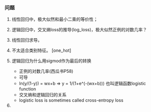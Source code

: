 ### 问题

1. 线性回归中，极大似然和最小二乘的等价性；

2. 逻辑回归中，交叉熵loss的推导(log_loss)，极大似然正例的对数几率？

3. 线性回归求导。

4. 不太适合类别特征。 [one_hot]

5. 逻辑回归为什么用sigmod作为最后的转换
    - 正例的对数几率(西瓜书P58)
    - 可导
    - ln(y/(1-y)) = wx+b    =>  y = 1/(1+e^(-(wx+b))) 也叫逻辑函数logistic function
    - 交叉熵和逻辑回归的关系
    - logistic loss is sometimes called cross-entropy loss
    
6. 
